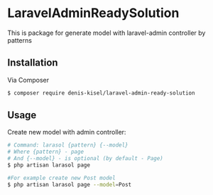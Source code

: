 # LaravelAdminReadySolution

This is package for generate model with laravel-admin controller by patterns

## Installation

Via Composer

``` bash
$ composer require denis-kisel/laravel-admin-ready-solution
```

## Usage

Create new model with admin controller:
``` bash
# Command: larasol {pattern} {--model}
# Where {pattern} - page
# And {--model} - is optional (by default - Page)
$ php artisan larasol page 

#For example create new Post model
$ php artisan larasol page --model=Post
```
